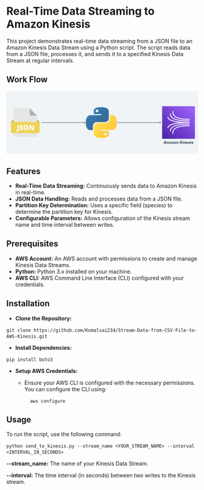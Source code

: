 
# Real-Time Data Streaming to Amazon Kinesis

This project demonstrates real-time data streaming from a JSON file to an Amazon Kinesis Data Stream using a Python script. The script reads data from a JSON file, processes it, and sends it to a specified Kinesis Data Stream at regular intervals.

## Work Flow
![Work Flow](images/workflow.png)

## Features
- **Real-Time Data Streaming:** Continuously sends data to Amazon Kinesis in real-time.
- **JSON Data Handling:** Reads and processes data from a JSON file.
- **Partition Key Determination:** Uses a specific field (species) to determine the partition key for Kinesis.
- **Configurable Parameters:** Allows configuration of the Kinesis stream name and time interval between writes.


## Prerequisites
- **AWS Account:** An AWS account with permissions to create and manage Kinesis Data Streams.
- **Python:** Python 3.x installed on your machine.
- **AWS CLI:** AWS Command Line Interface (CLI) configured with your credentials.

## Installation

- **Clone the Repository:**

```
git clone https://github.com/Komalsai234/Stream-Data-from-CSV-File-to-AWS-Kinesis.git
```

- **Install Dependencies:**

```
pip install boto3
```
- **Setup AWS Credentials:**

    - Ensure your AWS CLI is configured with the necessary permissions. You can configure the CLI using:


            aws configure

## Usage
To run the script, use the following command:

```
python send_to_kinesis.py --stream_name <YOUR_STREAM_NAME> --interval <INTERVAL_IN_SECONDS>
```

**--stream_name:** The name of your Kinesis Data Stream.

**--interval:** The time interval (in seconds) between two writes to the Kinesis stream.

